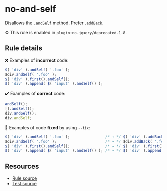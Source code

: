 # no-and-self

Disallows the [`.andSelf`](https://api.jquery.com/andSelf/) method. Prefer `.addBack`.

⚙️ This rule is enabled in `plugin:no-jquery/deprecated-1.8`.

## Rule details

❌ Examples of **incorrect** code:
```js
$( 'div' ).andSelf( '.foo' );
$div.andSelf( '.foo' );
$( 'div' ).first().andSelf();
$( 'div' ).append( $( 'input' ).andSelf() );
```

✔️ Examples of **correct** code:
```js
andSelf();
[].andSelf();
div.andSelf();
div.andSelf;
```

🔧 Examples of code **fixed** by using  `--fix`:
```js
$( 'div' ).andSelf( '.foo' );                /* → */ $( 'div' ).addBack( '.foo' );
$div.andSelf( '.foo' );                      /* → */ $div.addBack( '.foo' );
$( 'div' ).first().andSelf();                /* → */ $( 'div' ).first().addBack();
$( 'div' ).append( $( 'input' ).andSelf() ); /* → */ $( 'div' ).append( $( 'input' ).addBack() );
```

## Resources

* [Rule source](/src/rules/no-and-self.js)
* [Test source](/src/tests/no-and-self.js)
